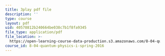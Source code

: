 ```yaml
---
title: 3play pdf file
description: ''
type: course
layout: pdf
uid: 40578812b240664be038c7b1f8fa9345
file_type: application/pdf
file_location: >-
  https://open-learning-course-data-production.s3.amazonaws.com/8-04-quantum-physics-i-spring-2016/40578812b240664be038c7b1f8fa9345_x_ngaeI00qU.pdf
course_id: 8-04-quantum-physics-i-spring-2016
---
```

